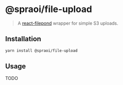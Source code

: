 # @spraoi/file-upload

> A [react-filepond](https://github.com/pqina/react-filepond) wrapper for simple S3 uploads.

## Installation

```bash
yarn install @spraoi/file-upload
```

## Usage

TODO
